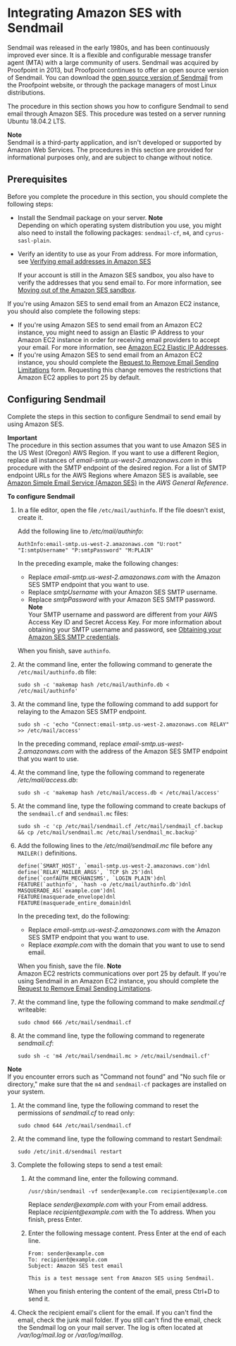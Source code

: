 # Integrating Amazon SES with Sendmail<a name="send-email-sendmail"></a>

Sendmail was released in the early 1980s, and has been continuously improved ever since\. It is a flexible and configurable message transfer agent \(MTA\) with a large community of users\. Sendmail was acquired by Proofpoint in 2013, but Proofpoint continues to offer an open source version of Sendmail\. You can download the [open source version of Sendmail](https://www.proofpoint.com/us/open-source-email-solution) from the Proofpoint website, or through the package managers of most Linux distributions\.

The procedure in this section shows you how to configure Sendmail to send email through Amazon SES\. This procedure was tested on a server running Ubuntu 18\.04\.2 LTS\.

**Note**  
Sendmail is a third\-party application, and isn't developed or supported by Amazon Web Services\. The procedures in this section are provided for informational purposes only, and are subject to change without notice\.

## Prerequisites<a name="send-email-sendmail-prerequisites"></a>

Before you complete the procedure in this section, you should complete the following steps:
+ Install the Sendmail package on your server\. 
**Note**  
Depending on which operating system distribution you use, you might also need to install the following packages: `sendmail-cf`, `m4`, and `cyrus-sasl-plain`\.
+ Verify an identity to use as your From address\. For more information, see [Verifying email addresses in Amazon SES](verify-email-addresses.md)

  If your account is still in the Amazon SES sandbox, you also have to verify the addresses that you send email to\. For more information, see [Moving out of the Amazon SES sandbox](request-production-access.md)\.

If you're using Amazon SES to send email from an Amazon EC2 instance, you should also complete the following steps:
+ If you're using Amazon SES to send email from an Amazon EC2 instance, you might need to assign an Elastic IP Address to your Amazon EC2 instance in order for receiving email providers to accept your email\. For more information, see [Amazon EC2 Elastic IP Addresses](https://aws.amazon.com/articles/1346)\.
+ If you're using Amazon SES to send email from an Amazon EC2 instance, you should complete the [Request to Remove Email Sending Limitations](https://aws-portal.amazon.com/gp/aws/html-forms-controller/contactus/ec2-email-limit-rdns-request) form\. Requesting this change removes the restrictions that Amazon EC2 applies to port 25 by default\.

## Configuring Sendmail<a name="send-email-sendmail-procedure"></a>

Complete the steps in this section to configure Sendmail to send email by using Amazon SES\.

**Important**  
The procedure in this section assumes that you want to use Amazon SES in the US West \(Oregon\) AWS Region\. If you want to use a different Region, replace all instances of *email\-smtp\.us\-west\-2\.amazonaws\.com* in this procedure with the SMTP endpoint of the desired region\. For a list of SMTP endpoint URLs for the AWS Regions where Amazon SES is available, see [Amazon Simple Email Service \(Amazon SES\)](https://docs.aws.amazon.com/general/latest/gr/rande.html#ses_region) in the *AWS General Reference*\.

**To configure Sendmail**

1. In a file editor, open the file `/etc/mail/authinfo`\. If the file doesn't exist, create it\.

   Add the following line to */etc/mail/authinfo*:

   ```
   AuthInfo:email-smtp.us-west-2.amazonaws.com "U:root" "I:smtpUsername" "P:smtpPassword" "M:PLAIN"
   ```

   In the preceding example, make the following changes:
   + Replace *email\-smtp\.us\-west\-2\.amazonaws\.com* with the Amazon SES SMTP endpoint that you want to use\.
   + Replace *smtpUsername* with your Amazon SES SMTP username\.
   + Replace *smtpPassword* with your Amazon SES SMTP password\.
**Note**  
Your SMTP username and password are different from your AWS Access Key ID and Secret Access Key\. For more information about obtaining your SMTP username and password, see [Obtaining your Amazon SES SMTP credentials](smtp-credentials.md)\.

   When you finish, save `authinfo`\.

1. At the command line, enter the following command to generate the `/etc/mail/authinfo.db` file:

   ```
   sudo sh -c 'makemap hash /etc/mail/authinfo.db < /etc/mail/authinfo'
   ```

1. At the command line, type the following command to add support for relaying to the Amazon SES SMTP endpoint\.

   ```
   sudo sh -c 'echo "Connect:email-smtp.us-west-2.amazonaws.com RELAY" >> /etc/mail/access'
   ```

   In the preceding command, replace *email\-smtp\.us\-west\-2\.amazonaws\.com* with the address of the Amazon SES SMTP endpoint that you want to use\.

1. At the command line, type the following command to regenerate */etc/mail/access\.db*:

   ```
   sudo sh -c 'makemap hash /etc/mail/access.db < /etc/mail/access'
   ```

1. At the command line, type the following command to create backups of the `sendmail.cf` and `sendmail.mc` files:

   ```
   sudo sh -c 'cp /etc/mail/sendmail.cf /etc/mail/sendmail_cf.backup && cp /etc/mail/sendmail.mc /etc/mail/sendmail_mc.backup'
   ```

1. Add the following lines to the */etc/mail/sendmail\.mc* file before any `MAILER()` definitions\.

   ```
   define(`SMART_HOST', `email-smtp.us-west-2.amazonaws.com')dnl
   define(`RELAY_MAILER_ARGS', `TCP $h 25')dnl
   define(`confAUTH_MECHANISMS', `LOGIN PLAIN')dnl
   FEATURE(`authinfo', `hash -o /etc/mail/authinfo.db')dnl
   MASQUERADE_AS(`example.com')dnl
   FEATURE(masquerade_envelope)dnl
   FEATURE(masquerade_entire_domain)dnl
   ```

   In the preceding text, do the following:
   + Replace *email\-smtp\.us\-west\-2\.amazonaws\.com* with the Amazon SES SMTP endpoint that you want to use\.
   + Replace *example\.com* with the domain that you want to use to send email\.

   When you finish, save the file\.
**Note**  
Amazon EC2 restricts communications over port 25 by default\. If you're using Sendmail in an Amazon EC2 instance, you should complete the [Request to Remove Email Sending Limitations](https://aws-portal.amazon.com/gp/aws/html-forms-controller/contactus/ec2-email-limit-rdns-request)\.

1. At the command line, type the following command to make *sendmail\.cf* writeable:

   ```
   sudo chmod 666 /etc/mail/sendmail.cf
   ```

1. At the command line, type the following command to regenerate *sendmail\.cf*:

   ```
   sudo sh -c 'm4 /etc/mail/sendmail.mc > /etc/mail/sendmail.cf'
   ```
**Note**  
If you encounter errors such as "Command not found" and "No such file or directory," make sure that the `m4` and `sendmail-cf` packages are installed on your system\.

1. At the command line, type the following command to reset the permissions of *sendmail\.cf* to read only:

   ```
   sudo chmod 644 /etc/mail/sendmail.cf
   ```

1. At the command line, type the following command to restart Sendmail:

   ```
   sudo /etc/init.d/sendmail restart
   ```

1. Complete the following steps to send a test email:

   1. At the command line, enter the following command\.

      ```
      /usr/sbin/sendmail -vf sender@example.com recipient@example.com
      ```

      Replace *sender@example\.com* with your From email address\. Replace *recipient@example\.com* with the To address\. When you finish, press Enter\.

   1. Enter the following message content\. Press Enter at the end of each line\.

      ```
      From: sender@example.com
      To: recipient@example.com
      Subject: Amazon SES test email
      
      This is a test message sent from Amazon SES using Sendmail.
      ```

      When you finish entering the content of the email, press Ctrl\+D to send it\.

1. Check the recipient email's client for the email\. If you can't find the email, check the junk mail folder\. If you still can't find the email, check the Sendmail log on your mail server\. The log is often located at */var/log/mail\.log* or */var/log/maillog*\. 